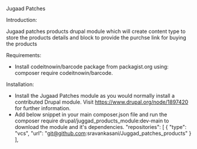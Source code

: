 Jugaad Patches 

Introduction:

Jugaad patches products drupal module which will create content type
to store the products details and block to provide the purchse link
for buying the products

Requirements:

- Install codeitnowin/barcode package from packagist.org using: composer
  require codeitnowin/barcode.

Installation:

- Install the Jugaad Patches module as you would normally install a
contributed Drupal module. Visit https://www.drupal.org/node/1897420 
for further information.
- Add below snippet in your main composer.json file and run the
composer require drupal/juggad_products_module:dev-main to download
the module and it's dependencies.
"repositories": [
        {
            "type": "vcs",
            "url": "git@github.com:sravankasani/Juggad_patches_products"
        }
    ], 
